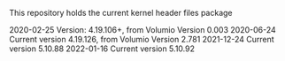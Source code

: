 This repository holds the current kernel header files package

2020-02-25	Version: 4.19.106+, from Volumio Version 0.003
2020-06-24	Current version 4.19.126, from Volumio Version 2.781
2021-12-24	Current version 5.10.88
2022-01-16  Current version 5.10.92





